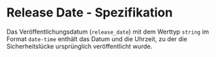 # Release Date - Spezifikation

Das Veröffentlichungsdatum (`release_date`) mit dem Werttyp `string` im Format `date-time` enthält das Datum und die Uhrzeit, zu der die Sicherheitslücke ursprünglich veröffentlicht wurde.
